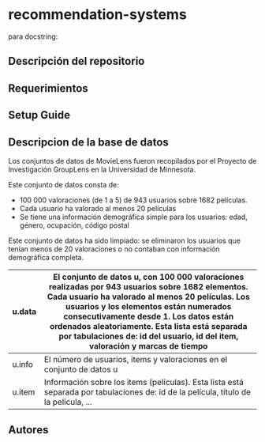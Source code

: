 # recommendation-systems


para docstring: 



## Descripción del repositorio

## Requerimientos 

## Setup Guide

## Descripcion de la base de datos

Los conjuntos de datos de MovieLens fueron recopilados por el Proyecto de Investigación GroupLens en la Universidad de Minnesota. 

Este conjunto de datos consta de:

- 100 000 valoraciones (de 1 a 5) de 943 usuarios sobre 1682 películas. 
- Cada usuario ha valorado al menos 20 películas
- Se tiene una información demográfica simple para los usuarios: edad, género, ocupación, código postal

Este conjunto de datos ha sido limpiado: se eliminaron los usuarios que tenían menos de 20 valoraciones o no contaban con información demográfica completa. 

| u.data | El conjunto de datos u, con 100 000 valoraciones realizadas por 943 usuarios sobre 1682 elementos. Cada usuario ha valorado al menos 20 películas. Los usuarios y los elementos están numerados consecutivamente desde 1. Los datos están ordenados aleatoriamente. Esta lista está separada por tabulaciones de: id del usuario, id del item, valoración y marcas de tiempo |
| --- | --- | 
| u.info | El número de usuarios, items y valoraciones en el conjunto de datos u |
| u.item | Información sobre los items (películas). Esta lista está separada por tabulaciones de: id de la película, título de la película, ... |

## Autores


